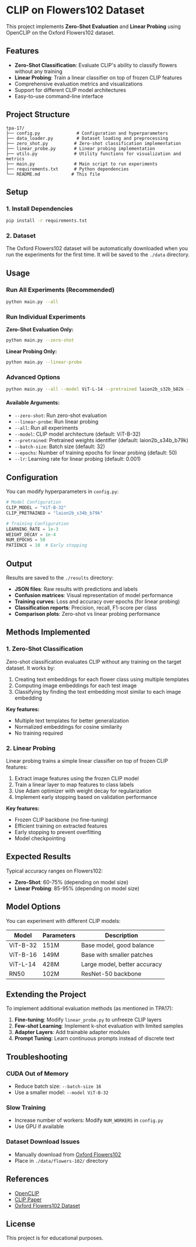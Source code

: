 # CLIP on Flowers102 Dataset

This project implements **Zero-Shot Evaluation** and **Linear Probing** using OpenCLIP on the Oxford Flowers102 dataset.

## Features

- **Zero-Shot Classification**: Evaluate CLIP's ability to classify flowers without any training
- **Linear Probing**: Train a linear classifier on top of frozen CLIP features
- Comprehensive evaluation metrics and visualizations
- Support for different CLIP model architectures
- Easy-to-use command-line interface

## Project Structure

```
tpa-17/
├── config.py              # Configuration and hyperparameters
├── data_loader.py         # Dataset loading and preprocessing
├── zero_shot.py          # Zero-shot classification implementation
├── linear_probe.py       # Linear probing implementation
├── utils.py              # Utility functions for visualization and metrics
├── main.py               # Main script to run experiments
├── requirements.txt      # Python dependencies
└── README.md            # This file
```

## Setup

### 1. Install Dependencies

```bash
pip install -r requirements.txt
```

### 2. Dataset

The Oxford Flowers102 dataset will be automatically downloaded when you run the experiments for the first time. It will be saved to the `./data` directory.

## Usage

### Run All Experiments (Recommended)

```bash
python main.py --all
```

### Run Individual Experiments

**Zero-Shot Evaluation Only:**
```bash
python main.py --zero-shot
```

**Linear Probing Only:**
```bash
python main.py --linear-probe
```

### Advanced Options

```bash
python main.py --all --model ViT-L-14 --pretrained laion2b_s32b_b82k --batch-size 64 --epochs 100 --lr 0.001
```

#### Available Arguments:

- `--zero-shot`: Run zero-shot evaluation
- `--linear-probe`: Run linear probing
- `--all`: Run all experiments
- `--model`: CLIP model architecture (default: ViT-B-32)
- `--pretrained`: Pretrained weights identifier (default: laion2b_s34b_b79k)
- `--batch-size`: Batch size (default: 32)
- `--epochs`: Number of training epochs for linear probing (default: 50)
- `--lr`: Learning rate for linear probing (default: 0.001)

## Configuration

You can modify hyperparameters in `config.py`:

```python
# Model Configuration
CLIP_MODEL = "ViT-B-32"
CLIP_PRETRAINED = "laion2b_s34b_b79k"

# Training Configuration
LEARNING_RATE = 1e-3
WEIGHT_DECAY = 1e-4
NUM_EPOCHS = 50
PATIENCE = 10  # Early stopping
```

## Output

Results are saved to the `./results` directory:

- **JSON files**: Raw results with predictions and labels
- **Confusion matrices**: Visual representation of model performance
- **Training curves**: Loss and accuracy over epochs (for linear probing)
- **Classification reports**: Precision, recall, F1-score per class
- **Comparison plots**: Zero-shot vs linear probing performance

## Methods Implemented

### 1. Zero-Shot Classification

Zero-shot classification evaluates CLIP without any training on the target dataset. It works by:

1. Creating text embeddings for each flower class using multiple templates
2. Computing image embeddings for each test image
3. Classifying by finding the text embedding most similar to each image embedding

**Key features:**
- Multiple text templates for better generalization
- Normalized embeddings for cosine similarity
- No training required

### 2. Linear Probing

Linear probing trains a simple linear classifier on top of frozen CLIP features:

1. Extract image features using the frozen CLIP model
2. Train a linear layer to map features to class labels
3. Use Adam optimizer with weight decay for regularization
4. Implement early stopping based on validation performance

**Key features:**
- Frozen CLIP backbone (no fine-tuning)
- Efficient training on extracted features
- Early stopping to prevent overfitting
- Model checkpointing

## Expected Results

Typical accuracy ranges on Flowers102:

- **Zero-Shot**: 60-75% (depending on model size)
- **Linear Probing**: 85-95% (depending on model size)

## Model Options

You can experiment with different CLIP models:

| Model | Parameters | Description |
|-------|------------|-------------|
| ViT-B-32 | 151M | Base model, good balance |
| ViT-B-16 | 149M | Base with smaller patches |
| ViT-L-14 | 428M | Large model, better accuracy |
| RN50 | 102M | ResNet-50 backbone |

## Extending the Project

To implement additional evaluation methods (as mentioned in TPA17):

1. **Fine-tuning**: Modify `linear_probe.py` to unfreeze CLIP layers
2. **Few-shot Learning**: Implement k-shot evaluation with limited samples
3. **Adapter Layers**: Add trainable adapter modules
4. **Prompt Tuning**: Learn continuous prompts instead of discrete text

## Troubleshooting

### CUDA Out of Memory
- Reduce batch size: `--batch-size 16`
- Use a smaller model: `--model ViT-B-32`

### Slow Training
- Increase number of workers: Modify `NUM_WORKERS` in `config.py`
- Use GPU if available

### Dataset Download Issues
- Manually download from [Oxford Flowers102](https://www.robots.ox.ac.uk/~vgg/data/flowers/102/)
- Place in `./data/flowers-102/` directory

## References

- [OpenCLIP](https://github.com/mlfoundations/open_clip)
- [CLIP Paper](https://arxiv.org/abs/2103.00020)
- [Oxford Flowers102 Dataset](https://www.robots.ox.ac.uk/~vgg/data/flowers/102/)

## License

This project is for educational purposes.
